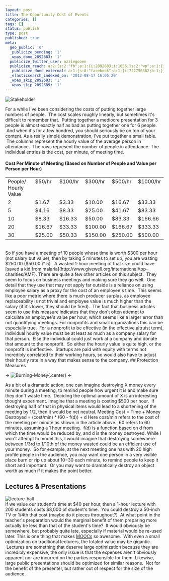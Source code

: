 ```yaml
---
layout: post
title: The Opportunity Cost of Events
categories: []
tags: []
status: publish
type: post
published: true
meta:
  geo_public: '0'
  _publicize_pending: '1'
  _wpas_done_2892683: '1'
  publicize_twitter_user: ozziegooen
  publicize_reach: a:2:{s:2:"fb";a:1:{i:2892683;i:1056;}s:2:"wp";a:1:{i:0;i:4;}}
  _publicize_done_external: a:1:{s:8:"facebook";a:1:{i:722750362;b:1;}}
  _elasticsearch_indexed_on: '2013-08-17 16:05:20'
  _wpas_skip_2892683: '1'
  _wpas_skip_2892689: '1'
---
```


![Stakeholder](/assets/posts/meeting.png)  

For a while I've been considering the costs of putting together large numbers of people.  The cost scales roughly linearly, but sometimes it's difficult to remember that.  Putting together a mediocre presentation for 3 people is almost exactly half as bad as putting together one for 6 people.  And when it's for a few hundred, you should seriously be on top of your content. As a really simple demonstration, I've put together a small table.  The columns represent the hourly value of the average person in attendance.  The rows represent the number of people in attendance. The individual entries is the cost, per minute, of meeting time.  

#### Cost Per Minute of Meeting (Based on Number of People and Value per Person per Hour)
<table> 
<tbody>
<tr>
<td valign="top" width="110">People/ Hourly Value</td>
<td valign="top" width="75"> $50/hr</td>
<td valign="top" width="76">$100/hr</td>
<td valign="top" width="76">$300/hr</td>
<td valign="top" width="70">$500/hr</td>
<td valign="top" width="76">$1000/hr</td>
</tr>
<tr>
<td valign="top" width="70">2</td>
<td valign="top" width="75">$1.67</td>
<td valign="top" width="76">$3.33</td>
<td valign="top" width="76">$10.00</td>
<td valign="top" width="70">$16.67</td>
<td valign="top" width="76">$33.33</td>
</tr>
<tr>
<td valign="top" width="70">5</td>
<td valign="top" width="75">$4.16</td>
<td valign="top" width="76">$8.33</td>
<td valign="top" width="76">$25.00</td>
<td valign="top" width="70">$41.67</td>
<td valign="top" width="76">$83.33</td>
</tr>
<tr>
<td valign="top" width="70">10</td>
<td valign="top" width="75">$8.33</td>
<td valign="top" width="76">$16.33</td>
<td valign="top" width="76">$50.00</td>
<td valign="top" width="70">$83.33</td>
<td valign="top" width="76">$166.66</td>
</tr>
<tr>
<td valign="top" width="70">20</td>
<td valign="top" width="75">$16.67</td>
<td valign="top" width="76">$33.33</td>
<td valign="top" width="76">$100.00</td>
<td valign="top" width="70">$166.67</td>
<td valign="top" width="76">$333.33</td>
</tr>
<tr>
<td valign="top" width="70">30</td>
<td valign="top" width="75">$25.00</td>
<td valign="top" width="76">$50.33</td>
<td valign="top" width="76">$150.00</td>
<td valign="top" width="70">$250.00</td>
<td valign="top" width="76">$500.00</td>
</tr>
</tbody>
</table>
</br>
So if you have a meeting of 10 people whose time is worth $300 per hour (not salary but value), then by taking 5 minutes to set up, you are wasting $250.00 ($50.00 \* 5).  A wasted 1-hour meeting of that size could have [saved a kid from malaria](http://www.givewell.org/international/top-charities/AMF). There are quite a few other articles on this subject.  They seem to focus on business meetings and making sure they go well.  One detail that they use that may not apply far outside is a reliance on using employee salary as a proxy for the cost of an employee's time.  This seems like a poor metric where there is much producer surplus, as employee replaceability is not trivial and employee value is much higher than the salary (if it's lower, they should be fired).  The fact that business articles seem to use this measure indicates that they don't often attempt to calculate an employee's value per hour, which seems like a larger error than not quantifying meetings. For nonprofits and small organizations this can be especially true.  For a nonprofit to be effective (in the effective altruist term), individual hourly value must be at least as much as a company salary for that person.  Else the individual could just work at a company and donate that amount to the nonprofit.  So either the hourly value is quite high, or the nonprofit is ineffective.  Startups are paid with equity with terms not incredibly correlated to their working hours, so would also have to adjust their hourly rate in a way that makes sense to the company.
## Protection Measures

-> ![Burning-Money](http://bowlabs.files.wordpress.com/2013/08/burning-money.jpg){.center} <-

As a bit of a dramatic action, one can imagine destroying X money every minute during a meeting, to remind people how urgent it is and make sure they don't waste time.  Deciding the optimal amount of X is an interesting thought experiment. Imagine that a meeting is costing $500 per hour.  If destroying half of that in physical items would lead to a shortening of the meeting by 1/2, then it would be net neutral. Meeting Cost = Time + Money Destroyed = (cost/min) \* (60 - f(d)) + d Here cost/min refers to the cost of the meeting per minute as shown in the article above.  60 refers to 60 minutes, assuming a 1 hour meeting.  f(d) is a function based on d from which the time would be reduced by, and d is the money destroyed. While I won't attempt to model this, I would imagine that destroying somewhere between 1/3rd to 1/10th of the money wasted could be an efficient use of your money.  So for example, at the next meeting one has with 20 high profile people in the audience, you may want one person in a very visible place burn or rip up about $10-$30 each minute, to remind people to keep it short and important.  Or you may want to dramatically destroy an object worth as much if it makes the point better.
## Lectures & Presentations

![lecture-hall](/assets/posts/lecture.png)  
If we value our student's time at $40 per hour, then a 1-hour lecture with 200 students costs $8,000 of student's time.  You could destroy a 50-inch TV or 1/4th that cost (maybe do it pieces throughout?)  At what point in the teacher's preparation would the marginal benefit of them preparing more actually be less than that of the student's time?  It would obviously be somewhere, but probably quite late, especially if material would be re-used later. This is one thing that makes [MOOCs](http://en.wikipedia.org/wiki/Massive_open_online_course) so awesome.  With even a small optimization on traditional lecturers, the totaled value may be gigantic.  Lectures are something that deserve large optimization because they are incredibly expensive, the only issue is that the expenses aren't obviously apparent nor are incurred on the parties responsible for them. Likewise, large public presentations should be optimized for similar reasons.  Not for the benefit of the presenter, but rather out of respect for the size of the audience.
